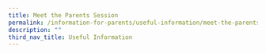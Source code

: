 ```yaml
---
title: Meet the Parents Session
permalink: /information-for-parents/useful-information/meet-the-parents-session/
description: ""
third_nav_title: Useful Information
---
```

